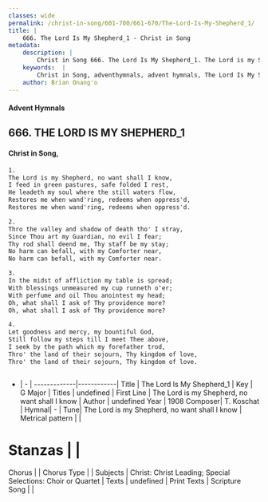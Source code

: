 ```yaml
---
classes: wide
permalink: /christ-in-song/601-700/661-670/The-Lord-Is-My-Shepherd_1/
title: |
    666. The Lord Is My Shepherd_1 - Christ in Song
metadata:
    description: |
        Christ in Song 666. The Lord Is My Shepherd_1. The Lord is my Shepherd, no want shall I know, I feed in green pastures, safe folded I rest, He leadeth my soul where the still waters flow, Restores me when wand'ring, redeems when oppress'd, Restores me when wand'ring, redeems when oppress'd.
    keywords:  |
        Christ in Song, adventhymnals, advent hymnals, The Lord Is My Shepherd_1, The Lord is my Shepherd, no want shall I know. 
    author: Brian Onang'o
---
```


#### Advent Hymnals
## 666. THE LORD IS MY SHEPHERD_1
####  Christ in Song,

```txt
1.
The Lord is my Shepherd, no want shall I know,
I feed in green pastures, safe folded I rest,
He leadeth my soul where the still waters flow,
Restores me when wand'ring, redeems when oppress'd,
Restores me when wand'ring, redeems when oppress'd.

2.
Thro the valley and shadow of death tho' I stray,
Since Thou art my Guardian, no evil I fear;
Thy rod shall deend me, Thy staff be my stay;
No harm can befall, with my Comforter near,
No harm can befall, with my Comforter near.

3.
In the midst of affliction my table is spread;
With blessings unmeasured my cup runneth o'er;
With perfume and oil Thou anointest my head;
Oh, what shall I ask of Thy providence more?
Oh, what shall I ask of Thy providence more?

4.
Let goodness and mercy, my bountiful God,
Still follow my steps till I meet Thee above,
I seek by the path which my forefather trod,
Thro' the land of their sojourn, Thy kingdom of love,
Thro' the land of their sojourn, Thy kingdom of love.



```

- |   -  |
-------------|------------|
Title | The Lord Is My Shepherd_1 |
Key | G Major |
Titles | undefined |
First Line | The Lord is my Shepherd, no want shall I know |
Author | undefined
Year | 1908
Composer| T. Koschat |
Hymnal|  - |
Tune| The Lord is my Shepherd, no want shall I know |
Metrical pattern | |
# Stanzas |  |
Chorus |  |
Chorus Type |  |
Subjects | Christ: Christ Leading; Special Selections: Choir or Quartet |
Texts | undefined |
Print Texts | 
Scripture Song |  |
    
